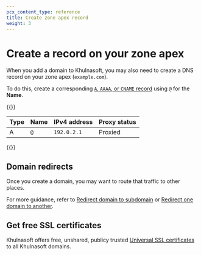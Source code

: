 ```yaml
---
pcx_content_type: reference
title: Create zone apex record
weight: 3
---
```


# Create a record on your zone apex

When you add a domain to Khulnasoft, you may also need to create a DNS record on your zone apex (`example.com`).

To do this, create a corresponding [`A`, `AAAA`, or `CNAME` record](/dns/manage-dns-records/how-to/create-dns-records/) using `@` for the **Name**.

{{<example>}}

| Type | Name  | IPv4 address | Proxy status |
| ---- | ----- | ------------ | ------------ |
| A    | `@` | `192.0.2.1`  | Proxied      |

{{</example>}}

## Domain redirects

Once you create a domain, you may want to route that traffic to other places.

For more guidance, refer to [Redirect domain to subdomain](/fundamentals/basic-tasks/manage-subdomains/#redirect-the-apex-domain-to-a-subdomain) or [Redirect one domain to another](/fundamentals/setup/manage-domains/redirect-domain/).

## Get free SSL certificates

Khulnasoft offers free, unshared, publicy trusted [Universal SSL certificates](/ssl/edge-certificates/universal-ssl/) to all Khulnasoft domains.